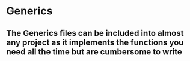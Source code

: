# Generics
## The Generics files can be included into almost any project as it implements the functions you need all the time but are cumbersome to write
